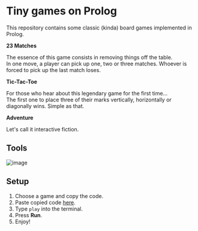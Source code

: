 # Tiny games on Prolog

This repository contains some classic (kinda) board games implemented in Prolog.

**23 Matches**

The essence of this game consists in removing things off the table.    
In one move, a player can pick up one, two or three matches. Whoever is forced to pick up the last match loses.

**Tic-Tac-Toe**
    
For those who hear about this legendary game for the first time...    
The first one to place three of their marks vertically, horizontally or diagonally wins. Simple as that.   

**Adventure**

Let's call it interactive fiction.

## Tools

![image](https://custom-icon-badges.herokuapp.com/badge/Prolog-114477?style=for-the-badge&logo=swi-prolog&logoColor=white)

## Setup

1. Choose a game and copy the code.
2. Paste copied code [here](https://swish.swi-prolog.org/).
3. Type `play` into the terminal.
4. Press **Run**.
5. Enjoy!
